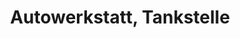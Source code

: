 ---
title: "Autowerkstatt, Tankstelle"
url: /waidhofen-an-der-thaya/autowerkstatt-tankstelle/
shop: Autowerkstatt
---